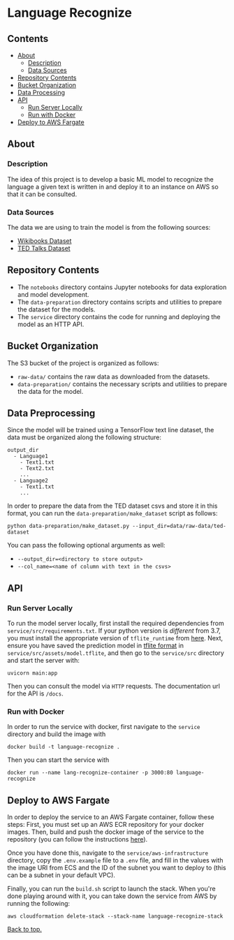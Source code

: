 # Language Recognize

## Contents
- [About](#about)
  - [Description](#description)
  - [Data Sources](#data-sources)
- [Repository Contents](#repository-contents)
- [Bucket Organization](#bucket-organization)
- [Data Processing](#data-preprocessing)
- [API](#api)
  - [Run Server Locally](#run-server-locally)
  - [Run with Docker](#run-with-docker)
- [Deploy to AWS Fargate](#deploy-to-aws-fargate)

## About

### Description
The idea of this project is to develop a basic ML model to recognize the language a given
text is written in and deploy it to an instance on AWS so that it can be consulted.

### Data Sources
The data we are using to train the model is from the following sources:
- [Wikibooks Dataset](https://www.kaggle.com/dhruvildave/wikibooks-dataset)
- [TED Talks Dataset](https://www.kaggle.com/miguelcorraljr/ted-ultimate-dataset)

## Repository Contents
- The `notebooks` directory contains Jupyter notebooks for data exploration and model development. 
- The `data-preparation` directory contains scripts and utilities to prepare the dataset for
  the models.
- The `service` directory contains the code for running and deploying the model as an HTTP API.

## Bucket Organization
The S3 bucket of the project is organized as follows:
- `raw-data/` contains the raw data as downloaded from the datasets.
- `data-preparation/` contains the necessary scripts and utilities to prepare the data for the model.

## Data Preprocessing
Since the model will be trained using a TensorFlow text line dataset, the data must be organized along
the following structure:
```
output_dir
  - Language1
    - Text1.txt
    - Text2.txt
    ...
  - Language2
    - Text1.txt
    ...
```
In order to prepare the data from the TED dataset csvs and store it in this format, you can run
the `data-preparation/make_dataset` script as follows:
```shell
python data-preparation/make_dataset.py --input_dir=data/raw-data/ted-dataset
```
You can pass the following optional arguments as well:
- `--output_dir=<directory to store output>`
- `--col_name=<name of column with text in the csvs>`

## API

### Run Server Locally
To run the model server locally, first install the required dependencies from `service/src/requirements.txt`.
If your python version is *different* from 3.7, you must install the appropriate version of 
`tflite_runtime` from [here](https://github.com/google-coral/pycoral/releases/tag/v2.0.0).
Next, ensure you have saved the prediction model in
[tflite format](https://www.tensorflow.org/lite/guide) in `service/src/assets/model.tflite`,
and then go to the `service/src` directory and start the server with:
```shell
uvicorn main:app
```
Then you can consult the model via `HTTP` requests. The documentation url for the API is
`/docs`.

### Run with Docker
In order to run the service with docker, first navigate to the `service` directory and build
the image with
```shell
docker build -t language-recognize .
```
Then you can start the service with
```shell
docker run --name lang-recognize-container -p 3000:80 language-recognize
```

## Deploy to AWS Fargate
In order to deploy the service to an AWS Fargate container, follow these steps: First, you must
set up an AWS ECR repository for your docker images. Then, build and push the docker image of the service
to the repository (you can follow the instructions
[here](https://docs.aws.amazon.com/AmazonECR/latest/userguide/image-push.html)).

Once you have done this, navigate to the `service/aws-infrastructure` directory, copy the `.env.example`
file to a `.env` file, and fill in the values with the image URI from ECS and the ID of the subnet
you want to deploy to (this can be a subnet in your default VPC).

Finally, you can run the `build.sh` script to launch the stack. When you're done playing around with
it, you can take down the service from AWS by running the following:
```shell
aws cloudformation delete-stack --stack-name language-recognize-stack
```

[Back to top.](#language-recognize)
